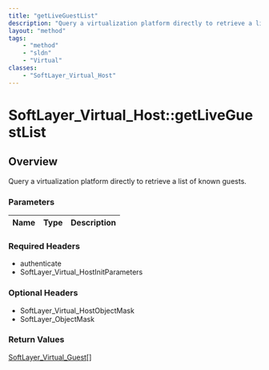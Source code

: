 ```yaml
---
title: "getLiveGuestList"
description: "Query a virtualization platform directly to retrieve a list of known guests."
layout: "method"
tags:
    - "method"
    - "sldn"
    - "Virtual"
classes:
    - "SoftLayer_Virtual_Host"
---
```

# SoftLayer_Virtual_Host::getLiveGuestList
## Overview 
Query a virtualization platform directly to retrieve a list of known guests. 

### Parameters 
|Name | Type | Description |
| --- | --- | --- |


### Required Headers
* authenticate
* SoftLayer_Virtual_HostInitParameters

### Optional Headers
* SoftLayer_Virtual_HostObjectMask
* SoftLayer_ObjectMask

### Return Values
<a href='/reference/datatypes/SoftLayer_Virtual_Guest'>SoftLayer_Virtual_Guest[] </a>


